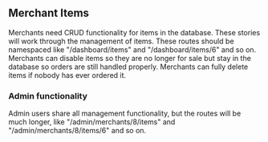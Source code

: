 ## Merchant Items
Merchants need CRUD functionality for items in the database. These stories
will work through the management of items. These routes should be namespaced
like "/dashboard/items" and "/dashboard/items/6" and so on. Merchants can
disable items so they are no longer for sale but stay in the database so
orders are still handled properly. Merchants can fully delete items if nobody
has ever ordered it.
### Admin functionality
Admin users share all management functionality, but the routes will be much
longer, like "/admin/merchants/8/items" and "/admin/merchants/8/items/6" and
so on.